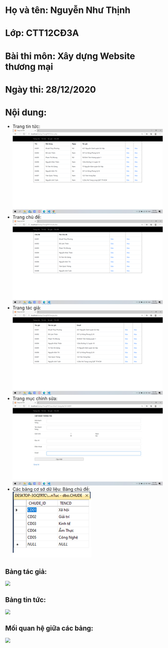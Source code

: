 # Họ và tên: Nguyễn Như Thịnh
# Lớp: CTT12CĐ3A
# Bài thi môn: Xây dựng Website thương mại
# Ngày thi: 28/12/2020
# Nội dung:
- Trang tin tức:
![Image](TT.png)
- Trang chủ đề:
![Image](CD.png)
- Trang tác giả:
![Image](TG.png)
- Trang mục chỉnh sửa:
![Image](chinhsua1.jpg)
- Các bảng cơ sở dữ liệu:
Bảng chủ đề:
![Image](chude.png)
<h2>Bảng tác giả:</h2>
<img src="https://https://github.com/nguyennhuthinh14/-Thi_KTM_WebTM/blob/master/tacgia.png" />
<h2>Bảng tin tức:</h2>
<img src="https://https://github.com/nguyennhuthinh14/-Thi_KTM_WebTM/blob/master/tintuc.png" />
<h2>Mối quan hệ giữa các bảng:</h2>
<img src="https://https://github.com/nguyennhuthinh14/-Thi_KTM_WebTM/blob/master/repo.png" />

